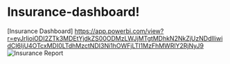 # Insurance-dashboard!
[Insurance Dashboard] https://app.powerbi.com/view?r=eyJrIjoiODI2ZTk3MDEtYjdkZS00ODMzLWJjMTgtMDhkN2NkZjUzNDdlIiwidCI6IjU4OTcxMDI0LTdhMzctNDI3Ni1hOWFjLTI1MzFhMWRlY2RjNyJ9
![Insurance Report](https://github.com/user-attachments/assets/3ef731f5-415d-4b88-ae21-17c3820760ff)
